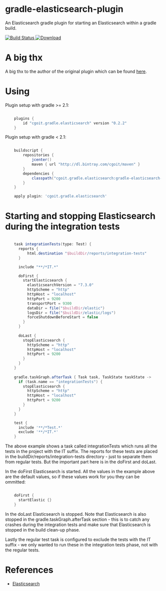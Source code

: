 # gradle-elasticsearch-plugin
An Elasticsearch gradle plugin for starting an Elasticsearch within a gradle build.

[ ![Build Status](https://travis-ci.org/cgoIT/gradle-elasticsearch-plugin.svg?branch=master) ](https://travis-ci.org/amirkibbar/bilberry)
[ ![Download](https://api.bintray.com/packages/cgoit/maven/gradle-elasticsearch-plugin/images/download.svg) ](https://bintray.com/cgoIT/maven/gradle-elasticsearch-plugin/_latestVersion)

# A big thx

A big thx to the author of the original plugin which can be found [here](https://github.com/amirkibbar/bilberry).

# Using

Plugin setup with gradle >= 2.1:

```gradle

    plugins {
        id "cgoit.gradle.elasticsearch" version "0.2.2"
    }
```

Plugin setup with gradle < 2.1:

```gradle

    buildscript {
        repositories {
            jcenter()
            maven { url "http://dl.bintray.com/cgoit/maven" }
        }
        dependencies {
            classpath("cgoit.gradle.elasticsearch:gradle-elasticsearch-plugin:0.2.2")
        }
    }

    apply plugin: 'cgoit.gradle.elasticsearch'
```

# Starting and stopping Elasticsearch during the integration tests

```gradle

    task integrationTests(type: Test) {
      reports {
          html.destination "$buildDir/reports/integration-tests"
      }

      include "**/*IT.*"

      doFirst {
        startElasticsearch {
          elasticsearchVersion = "7.3.0"
          httpScheme = "http"
          httpHost = "localhost"
          httpPort = 9200
          transportPort = 9300
          dataDir = file("$buildDir/elastic")
          logsDir = file("$buildDir/elastic/logs")
          forceShutdownBeforeStart = false
        }
      }
  
      doLast {
        stopElasticsearch {
          httpScheme = "http"
          httpHost = "localhost"
          httpPort = 9200
        }
      }
    }
    
    gradle.taskGraph.afterTask { Task task, TaskState taskState ->
      if (task.name == "integrationTests") {
        stopElasticsearch {
          httpScheme = "http"
          httpHost = "localhost"
          httpPort = 9200
        }
      }
    }

    test {
      include '**/*Test.*'
      exclude '**/*IT.*'
    }
```

The above example shows a task called integrationTests which runs all the tests in the project with the IT suffix. The
reports for these tests are placed in the buildDir/reports/integration-tests directory - just to separate them from
regular tests. But the important part here is in the doFirst and doLast. 

In the doFirst Elasticsearch is started. All the values in the example above are the default values, so if these values
work for you they can be ommitted:

```gradle

    doFirst {
      startElastic {}
    }
```

In the doLast Elasticsearch is stopped. Note that Elasticsearch is also stopped in the gradle.taskGraph.afterTask 
section - this is to catch any crashes during the integration tests and make sure that Elasticsearch is stopped in the 
build clean-up phase.

Lastly the regular test task is configured to exclude the tests with the IT suffix - we only wanted to run these in the
integration tests phase, not with the regular tests.

# References

- [Elasticsearch](https://www.elastic.co/products/elasticsearch)
